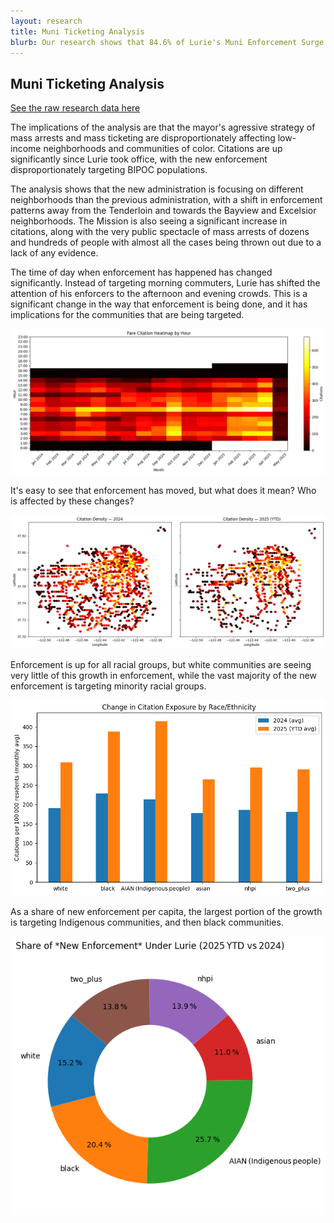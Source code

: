 ```yaml
---
layout: research
title: Muni Ticketing Analysis
blurb: Our research shows that 84.6% of Lurie's Muni Enforcement Surge is exclusively targeting minority neighborhoods.
---
```




## Muni Ticketing Analysis

[See the raw research data here](./research)
 
The implications of the analysis are that the mayor's agressive strategy of mass arrests and mass ticketing are disproportionately affecting low-income neighborhoods and communities of color. Citations are up significantly since Lurie took office, with the new enforcement disproportionately targeting BIPOC populations.  

The analysis shows that the new administration is focusing on different neighborhoods than the previous administration, with a shift in enforcement patterns away from the Tenderloin and towards the Bayview and Excelsior neighborhoods. The Mission is also seeing a significant increase in citations, along with the very public spectacle of mass arrests of dozens and hundreds of people with almost all the cases being thrown out due to a lack of any evidence.  

The time of day when enforcement has happened has changed significantly. Instead of targeting morning commuters, Lurie has shifted the attention of his enforcers to the afternoon and evening crowds. This is a significant change in the way that enforcement is being done, and it has implications for the communities that are being targeted.  

<a href="./research/output_1_9.png"><img src="./research/output_1_9.png" class="photo" alt="A heatmap of enforcement data illustrates the shift towards later hours of the day once Lurie took office."></a>  

It's easy to see that enforcement has moved, but what does it mean? Who is affected by these changes?  

<a href="./research/output_1_18.png"><img src="./research/output_1_18.png" class="photo" alt="A geographic heatmap of enformcement shows how Lurie has shifted attention away from white neighborhoods and into minority neighborhoods."></a>  

Enforcement is up for all racial groups, but white communities are seeing very little of this growth in enforcement, while the vast majority of the new enforcement is targeting minority racial groups.  

<a href="./research/output_1_26.png"><img src="./research/output_1_26.png" class="photo" alt="A bar chart shows average enforcement per capita for each racial group, with huge increases for black and ingigenous people, and only slight increases for white people."></a>  

As a share of new enforcement per capita, the largest portion of the growth is targeting Indigenous communities, and then black communities.  

<a href="./research/output_1_28.png"><img src="./research/output_1_28.png" class="photo" alt="A pie chart shows the same data about percent of new enforcement exposure per capita."></a>  

